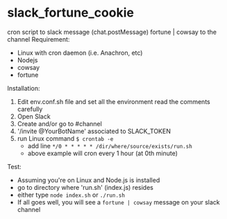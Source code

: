 # slack_fortune_cookie
cron script to slack message (chat.postMessage) fortune | cowsay to the channel
Requirement:
* Linux with cron daemon (i.e. Anachron, etc)
* Nodejs
* cowsay
* fortune

Installation:
1. Edit env.conf.sh file and set all the environment
   read the comments carefully
2. Open Slack
3. Create and/or go to #channel
4. '/invite @YourBotName' associated to SLACK_TOKEN
5. run Linux command `$ crontab -e`
	* add line `*/0 * * * * * /dir/where/source/exists/run.sh `
	* above example will cron every 1 hour (at 0th minute)

Test:
* Assuming you're on Linux and Node.js is installed
* go to directory where 'run.sh' (index.js) resides
* either type `node index.sh` or `./run.sh`
* If all goes well, you will see a `fortune | cowsay` message on your slack channel
